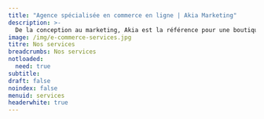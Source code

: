 ```yaml
---
title: "Agence spécialisée en commerce en ligne | Akia Marketing"
description: >-
  De la conception au marketing, Akia est la référence pour une boutique en ligne rentable, abordable et à votre image. La bonne humeur est incluse! 
image: /img/e-commerce-services.jpg
titre: Nos services
breadcrumbs: Nos services
notloaded:
  need: true
subtitle:
draft: false
noindex: false
menuid: services
headerwhite: true
---
```

